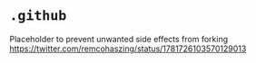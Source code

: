 # `.github`

Placeholder to prevent unwanted side effects from forking https://twitter.com/remcohaszing/status/1781726103570129013
